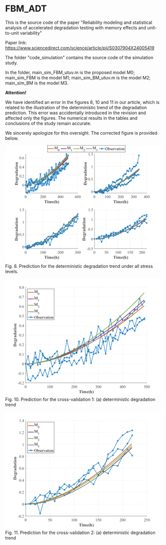 # FBM_ADT
This is the source code of the paper "Reliability modeling and statistical analysis of accelerated degradation testing with memory effects and unit-to-unit variability"

Paper link: https://www.sciencedirect.com/science/article/pii/S0307904X24005419

The folder "code_simulation" contains the source code of the simulation study.

In the folder, main_sim_FBM_utuv.m is the proposed model M0; main_sim_FBM is the model M1; main_sim_BM_utuv.m is the model M2; main_sim_BM is the model M3.

**Attention!**

We have identified an error in the figures 8, 10 and 11 in our article, which is related to the illustration of the deterministic trend of the degradation prediction. This error was accidentally introduced in the revision and affected only the figures. The numerical results in the tables and conclusions of the study remain accurate.

We sincerely apologize for this oversight. The corrected figure is provided below.

![image](https://github.com/dirge1/FBM_ADT/blob/main/corrected_figures/fig.8.png)
Fig. 8. Prediction for the deterministic degradation trend under all stress levels.

![image](https://github.com/dirge1/FBM_ADT/blob/main/corrected_figures/fig.10.png)
Fig. 10. Prediction for the cross-validation 1: (a) deterministic degradation trend

![image](https://github.com/dirge1/FBM_ADT/blob/main/corrected_figures/fig.11.png)
Fig. 11. Prediction for the cross-validation 2: (a) deterministic degradation trend
